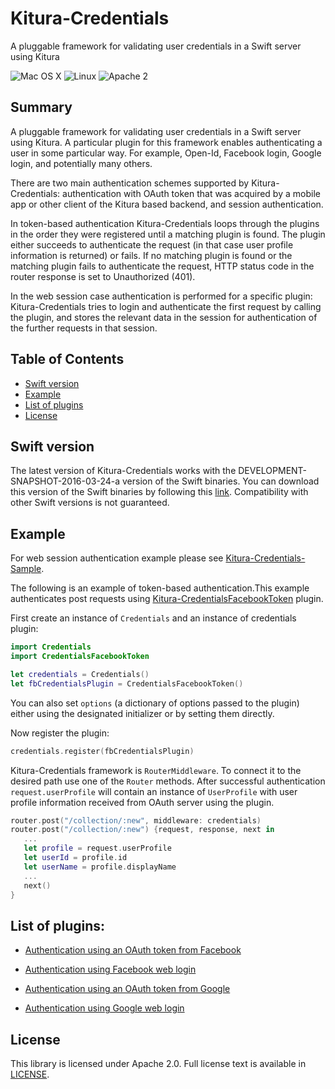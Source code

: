 # Kitura-Credentials
A pluggable framework for validating user credentials in a Swift server using Kitura

![Mac OS X](https://img.shields.io/badge/os-Mac%20OS%20X-green.svg?style=flat)
![Linux](https://img.shields.io/badge/os-linux-green.svg?style=flat)
![Apache 2](https://img.shields.io/badge/license-Apache2-blue.svg?style=flat)

## Summary
A pluggable framework for validating user credentials in a Swift server using Kitura. A particular plugin for this framework enables authenticating a user in some particular way. For example, Open-Id, Facebook login, Google login, and potentially many others.

There are two main authentication schemes supported by Kitura-Credentials: authentication with OAuth token that was acquired by a mobile app or other client of the Kitura based backend, and session authentication.

In token-based authentication Kitura-Credentials loops through the plugins in the order they were registered until a matching plugin is found. The plugin either succeeds to authenticate the request (in that case user profile information is returned) or fails. If no matching plugin is found or the matching plugin fails to authenticate the request, HTTP status code in the router response is set to Unauthorized (401).

In the web session case authentication is performed for a specific plugin: Kitura-Credentials tries to login and authenticate the first request by calling the plugin, and stores the relevant data in the session for authentication of the further requests in that session.


## Table of Contents
* [Swift version](#swift-version)
* [Example](#example)
* [List of plugins](#list-of-plugins)
* [License](#license)

## Swift version
The latest version of Kitura-Credentials works with the DEVELOPMENT-SNAPSHOT-2016-03-24-a version of the Swift binaries. You can download this version of the Swift binaries by following this [link](https://swift.org/download/). Compatibility with other Swift versions is not guaranteed.


## Example

For web session authentication example please see [Kitura-Credentials-Sample](https://github.com/IBM-Swift/Kitura-Credentials-Sample).
<br>


The following is an example of token-based authentication.This example authenticates post requests using [Kitura-CredentialsFacebookToken](https://github.com/IBM-Swift/Kitura-CredentialsFacebookToken) plugin.

First create an instance of `Credentials` and an instance of credentials plugin:

```swift
import Credentials
import CredentialsFacebookToken

let credentials = Credentials()
let fbCredentialsPlugin = CredentialsFacebookToken()
```
You can also set `options` (a dictionary of options passed to the plugin) either using the designated initializer or by setting them directly.

Now register the plugin:
```swift
credentials.register(fbCredentialsPlugin)
```

Kitura-Credentials framework is `RouterMiddleware`. To connect it to the desired path use one of the `Router` methods. After successful authentication `request.userProfile` will contain an instance of `UserProfile` with user profile information received from OAuth server using the plugin.

```swift
router.post("/collection/:new", middleware: credentials)
router.post("/collection/:new") {request, response, next in
   ...
   let profile = request.userProfile
   let userId = profile.id
   let userName = profile.displayName
   ...
   next()
}
```

## List of plugins:
* [Authentication using an OAuth token from Facebook](https://github.com/IBM-Swift/Kitura-CredentialsFacebookToken)

* [Authentication using Facebook web login](https://github.com/IBM-Swift/Kitura-CredentialsFacebook)

* [Authentication using an OAuth token from Google](https://github.com/IBM-Swift/Kitura-CredentialsGoogleToken)

* [Authentication using Google web login](https://github.com/IBM-Swift/Kitura-CredentialsGoogle)


## License
This library is licensed under Apache 2.0. Full license text is available in [LICENSE](LICENSE.txt).
